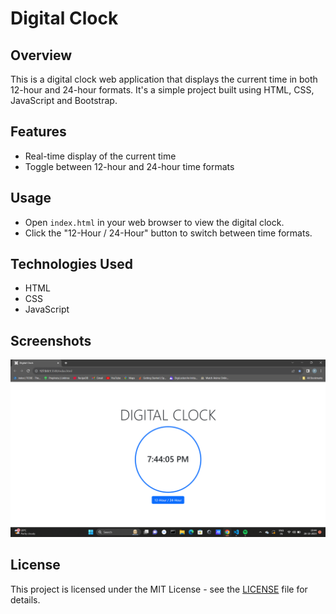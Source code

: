 # Digital Clock

## Overview
This is a digital clock web application that displays the current time in both 12-hour and 24-hour formats. It's a simple project built using HTML, CSS, JavaScript and Bootstrap.

## Features
- Real-time display of the current time
- Toggle between 12-hour and 24-hour time formats

## Usage
- Open `index.html` in your web browser to view the digital clock.
- Click the "12-Hour / 24-Hour" button to switch between time formats.

## Technologies Used
- HTML
- CSS
- JavaScript

## Screenshots
![Digital Clock Screenshot](image.png)

## License
This project is licensed under the MIT License - see the [LICENSE](LICENSE) file for details.

